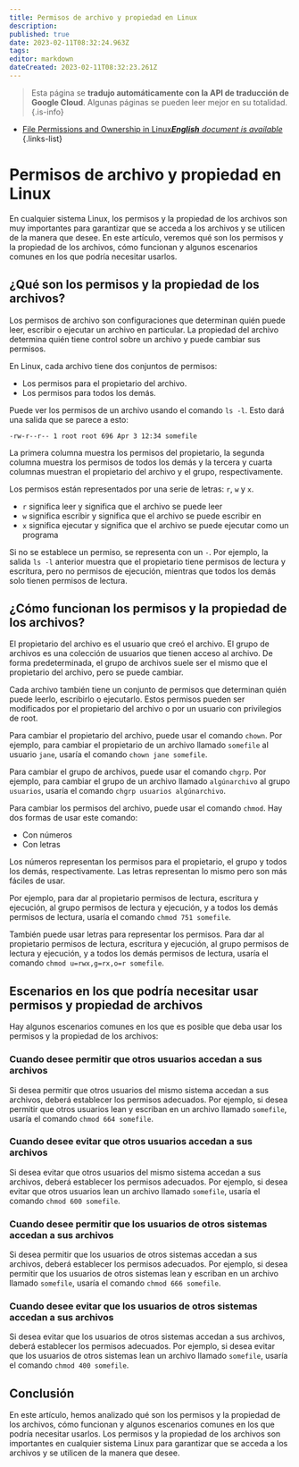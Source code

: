```yaml
---
title: Permisos de archivo y propiedad en Linux
description: 
published: true
date: 2023-02-11T08:32:24.963Z
tags: 
editor: markdown
dateCreated: 2023-02-11T08:32:23.261Z
---
```


> Esta página se **tradujo automáticamente con la API de traducción de Google Cloud**.
Algunas páginas se pueden leer mejor en su totalidad.{.is-info}



- [File Permissions and Ownership in Linux***English** document is available*](/en/Knowledge-base/Linux/file-permissions-and-ownership-in-linux)
{.links-list}


# Permisos de archivo y propiedad en Linux

En cualquier sistema Linux, los permisos y la propiedad de los archivos son muy importantes para garantizar que se acceda a los archivos y se utilicen de la manera que desee. En este artículo, veremos qué son los permisos y la propiedad de los archivos, cómo funcionan y algunos escenarios comunes en los que podría necesitar usarlos.

## ¿Qué son los permisos y la propiedad de los archivos?

Los permisos de archivo son configuraciones que determinan quién puede leer, escribir o ejecutar un archivo en particular. La propiedad del archivo determina quién tiene control sobre un archivo y puede cambiar sus permisos.

En Linux, cada archivo tiene dos conjuntos de permisos:
- Los permisos para el propietario del archivo.
- Los permisos para todos los demás.

Puede ver los permisos de un archivo usando el comando `ls -l`. Esto dará una salida que se parece a esto:

```
-rw-r--r-- 1 root root 696 Apr 3 12:34 somefile
```

La primera columna muestra los permisos del propietario, la segunda columna muestra los permisos de todos los demás y la tercera y cuarta columnas muestran el propietario del archivo y el grupo, respectivamente.

Los permisos están representados por una serie de letras: `r`, `w` y `x`.
- `r` significa leer y significa que el archivo se puede leer
- `w` significa escribir y significa que el archivo se puede escribir en
- `x` significa ejecutar y significa que el archivo se puede ejecutar como un programa

Si no se establece un permiso, se representa con un `-`. Por ejemplo, la salida `ls -l` anterior muestra que el propietario tiene permisos de lectura y escritura, pero no permisos de ejecución, mientras que todos los demás solo tienen permisos de lectura.

## ¿Cómo funcionan los permisos y la propiedad de los archivos?

El propietario del archivo es el usuario que creó el archivo. El grupo de archivos es una colección de usuarios que tienen acceso al archivo. De forma predeterminada, el grupo de archivos suele ser el mismo que el propietario del archivo, pero se puede cambiar.

Cada archivo también tiene un conjunto de permisos que determinan quién puede leerlo, escribirlo o ejecutarlo. Estos permisos pueden ser modificados por el propietario del archivo o por un usuario con privilegios de root.

Para cambiar el propietario del archivo, puede usar el comando `chown`. Por ejemplo, para cambiar el propietario de un archivo llamado `somefile` al usuario `jane`, usaría el comando `chown jane somefile`.

Para cambiar el grupo de archivos, puede usar el comando `chgrp`. Por ejemplo, para cambiar el grupo de un archivo llamado `algúnarchivo` al grupo `usuarios`, usaría el comando `chgrp usuarios algúnarchivo`.

Para cambiar los permisos del archivo, puede usar el comando `chmod`. Hay dos formas de usar este comando:
- Con números
- Con letras

Los números representan los permisos para el propietario, el grupo y todos los demás, respectivamente. Las letras representan lo mismo pero son más fáciles de usar.

Por ejemplo, para dar al propietario permisos de lectura, escritura y ejecución, al grupo permisos de lectura y ejecución, y a todos los demás permisos de lectura, usaría el comando `chmod 751 somefile`.

También puede usar letras para representar los permisos. Para dar al propietario permisos de lectura, escritura y ejecución, al grupo permisos de lectura y ejecución, y a todos los demás permisos de lectura, usaría el comando `chmod u=rwx,g=rx,o=r somefile`.

## Escenarios en los que podría necesitar usar permisos y propiedad de archivos

Hay algunos escenarios comunes en los que es posible que deba usar los permisos y la propiedad de los archivos:

### Cuando desee permitir que otros usuarios accedan a sus archivos

Si desea permitir que otros usuarios del mismo sistema accedan a sus archivos, deberá establecer los permisos adecuados. Por ejemplo, si desea permitir que otros usuarios lean y escriban en un archivo llamado `somefile`, usaría el comando `chmod 664 somefile`.

### Cuando desee evitar que otros usuarios accedan a sus archivos

Si desea evitar que otros usuarios del mismo sistema accedan a sus archivos, deberá establecer los permisos adecuados. Por ejemplo, si desea evitar que otros usuarios lean un archivo llamado `somefile`, usaría el comando `chmod 600 somefile`.

### Cuando desee permitir que los usuarios de otros sistemas accedan a sus archivos

Si desea permitir que los usuarios de otros sistemas accedan a sus archivos, deberá establecer los permisos adecuados. Por ejemplo, si desea permitir que los usuarios de otros sistemas lean y escriban en un archivo llamado `somefile`, usaría el comando `chmod 666 somefile`.

### Cuando desee evitar que los usuarios de otros sistemas accedan a sus archivos

Si desea evitar que los usuarios de otros sistemas accedan a sus archivos, deberá establecer los permisos adecuados. Por ejemplo, si desea evitar que los usuarios de otros sistemas lean un archivo llamado `somefile`, usaría el comando `chmod 400 somefile`.

## Conclusión

En este artículo, hemos analizado qué son los permisos y la propiedad de los archivos, cómo funcionan y algunos escenarios comunes en los que podría necesitar usarlos. Los permisos y la propiedad de los archivos son importantes en cualquier sistema Linux para garantizar que se acceda a los archivos y se utilicen de la manera que desee.